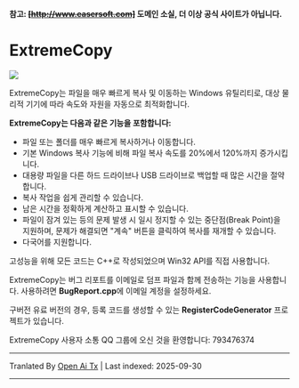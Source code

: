 **참고: ~~[http://www.easersoft.com]~~ 도메인 소실, 더 이상 공식 사이트가 아닙니다.**

# ExtremeCopy
![](https://raw.githubusercontent.com/kevinwu1024/ExtremeCopy/main/ExetremeCopyUI.jpg)

ExtremeCopy는 파일을 매우 빠르게 복사 및 이동하는 Windows 유틸리티로, 대상 물리적 기기에 따라 속도와 자원을 자동으로 최적화합니다.

**ExtremeCopy는 다음과 같은 기능을 포함합니다:**

   * 파일 또는 폴더를 매우 빠르게 복사하거나 이동합니다.
   * 기본 Windows 복사 기능에 비해 파일 복사 속도를 20%에서 120%까지 증가시킵니다.
   * 대용량 파일을 다른 하드 드라이브나 USB 드라이브로 백업할 때 많은 시간을 절약합니다.
   * 복사 작업을 쉽게 관리할 수 있습니다.
   * 남은 시간을 정확하게 계산하고 표시할 수 있습니다.
   * 파일이 잠겨 있는 등의 문제 발생 시 일시 정지할 수 있는 중단점(Break Point)을 지원하며, 문제가 해결되면 "계속" 버튼을 클릭하여 복사를 재개할 수 있습니다.
   * 다국어를 지원합니다.

고성능을 위해 모든 코드는 C++로 작성되었으며 Win32 API를 직접 사용합니다.

ExtremeCopy는 버그 리포트를 이메일로 덤프 파일과 함께 전송하는 기능을 사용합니다. 사용하려면 **BugReport.cpp**에 이메일 계정을 설정하세요.

구버전 유료 버전의 경우, 등록 코드를 생성할 수 있는 **RegisterCodeGenerator** 프로젝트가 있습니다.

ExtremeCopy 사용자 소통 QQ 그룹에 오신 것을 환영합니다: 793476374



---

Tranlated By [Open Ai Tx](https://github.com/OpenAiTx/OpenAiTx) | Last indexed: 2025-09-30

---